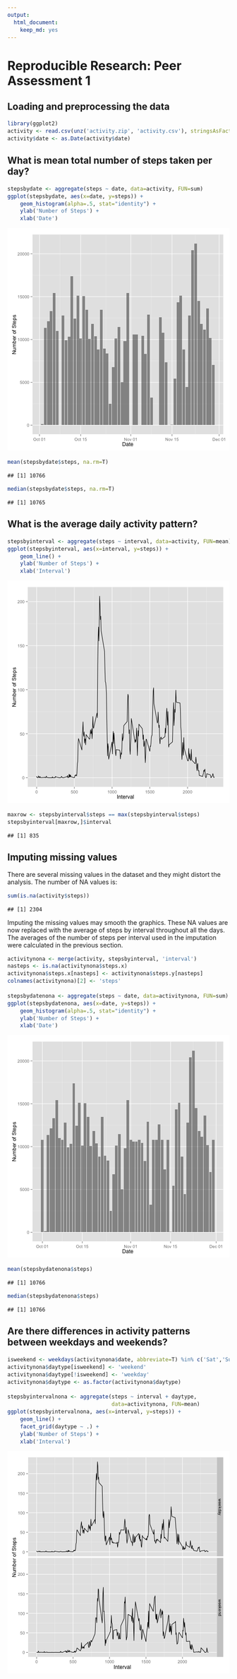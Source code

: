```yaml
---
output:
  html_document:
    keep_md: yes
---
```

# Reproducible Research: Peer Assessment 1


## Loading and preprocessing the data


```r
library(ggplot2)
activity <- read.csv(unz('activity.zip', 'activity.csv'), stringsAsFactors = F)
activity$date <- as.Date(activity$date)
```


## What is mean total number of steps taken per day?


```r
stepsbydate <- aggregate(steps ~ date, data=activity, FUN=sum)
ggplot(stepsbydate, aes(x=date, y=steps)) +
    geom_histogram(alpha=.5, stat="identity") +
    ylab('Number of Steps') +
    xlab('Date')
```

![plot of chunk meantotal](figure/meantotal.png) 

```r
mean(stepsbydate$steps, na.rm=T)
```

```
## [1] 10766
```

```r
median(stepsbydate$steps, na.rm=T)
```

```
## [1] 10765
```


## What is the average daily activity pattern?


```r
stepsbyinterval <- aggregate(steps ~ interval, data=activity, FUN=mean)
ggplot(stepsbyinterval, aes(x=interval, y=steps)) +
    geom_line() +
    ylab('Number of Steps') +
    xlab('Interval')
```

![plot of chunk dailyavg](figure/dailyavg.png) 

```r
maxrow <- stepsbyinterval$steps == max(stepsbyinterval$steps)
stepsbyinterval[maxrow,]$interval
```

```
## [1] 835
```


## Imputing missing values

There are several missing values in the dataset and they might distort the
analysis. The number of NA values is:

```r
sum(is.na(activity$steps))
```

```
## [1] 2304
```

Imputing the missing values may smooth the graphics. These NA values are now
replaced with the average of steps by interval throughout all the days. The
averages of the number of steps per interval used in the imputation were
calculated in the previous section.

```r
activitynona <- merge(activity, stepsbyinterval, 'interval')
nasteps <- is.na(activitynona$steps.x)
activitynona$steps.x[nasteps] <- activitynona$steps.y[nasteps]
colnames(activitynona)[2] <- 'steps'

stepsbydatenona <- aggregate(steps ~ date, data=activitynona, FUN=sum)
ggplot(stepsbydatenona, aes(x=date, y=steps)) +
    geom_histogram(alpha=.5, stat="identity") +
    ylab('Number of Steps') +
    xlab('Date')
```

![plot of chunk imputing](figure/imputing.png) 

```r
mean(stepsbydatenona$steps)
```

```
## [1] 10766
```

```r
median(stepsbydatenona$steps)
```

```
## [1] 10766
```


## Are there differences in activity patterns between weekdays and weekends?


```r
isweekend <- weekdays(activitynona$date, abbreviate=T) %in% c('Sat','Sun')
activitynona$daytype[isweekend] <- 'weekend'
activitynona$daytype[!isweekend] <- 'weekday'
activitynona$daytype <- as.factor(activitynona$daytype)

stepsbyintervalnona <- aggregate(steps ~ interval + daytype,
                                 data=activitynona, FUN=mean)
ggplot(stepsbyintervalnona, aes(x=interval, y=steps)) +
    geom_line() +
    facet_grid(daytype ~ .) +
    ylab('Number of Steps') +
    xlab('Interval')
```

![plot of chunk weekends](figure/weekends.png) 


